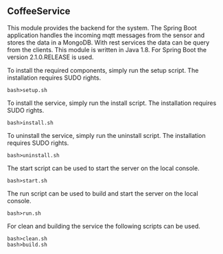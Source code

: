 ## CoffeeService

This module provides the backend for the system. The Spring Boot application handles the incoming mqtt messages from the
sensor and stores the data in a MongoDB. With rest services the data can be query from the clients. 
This module is written in Java 1.8. For Spring Boot the version 2.1.0.RELEASE is used.

To install the required components, simply run the setup script. The installation requires SUDO rights.

    bash>setup.sh

To install the service, simply run the install script. The installation requires SUDO rights.

    bash>install.sh

To uninstall the service, simply run the uninstall script. The installation requires SUDO rights.

    bash>uninstall.sh

The start script can be used to start the server on the local console.

    bash>start.sh

The run script can be used to build and start the server on the local console.

    bash>run.sh

For clean and building the service the following scripts can be used.

    bash>clean.sh
    bash>build.sh
